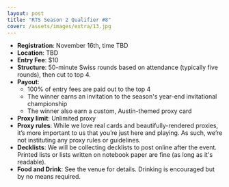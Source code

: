 ```yaml
---
layout: post
title: "RTS Season 2 Qualifier #8"
cover: /assets/images/extra/13.jpg
---
```


<!--- remove this line and uncomment the next line when the poster is ready --->
<!--- ![](/assets/images/YYYY-MM-DD/poster.jpg) --->

* **Registration**: November 16th, time TBD
* **Location**: TBD
* **Entry Fee**: $10
* **Structure**: 50-minute Swiss rounds based on attendance (typically five rounds), then cut
  to top 4.
* **Payout**:
  * 100% of entry fees are paid out to the top 4
  * The winner earns an invitation to the season's year-end invitational championship
  * The winner also earn a custom, Austin-themed proxy card
* **Proxy limit**: Unlimited proxy
* **Proxy rules**: While we love real cards and beautifully-rendered proxies, it’s more important
  to us that you’re just here and playing. As such, we’re not instituting any proxy rules or
  guidelines.
* **Decklists**: We will be collecting decklists to post online after the event. Printed
  lists or lists written on notebook paper are fine (as long as it's readable).
* **Food and Drink**: See the venue for details. Drinking is encouraged but by no means required.


